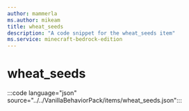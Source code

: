 ```yaml
---
author: mammerla
ms.author: mikeam
title: wheat_seeds
description: "A code snippet for the wheat_seeds item"
ms.service: minecraft-bedrock-edition
---
```


# wheat_seeds

:::code language="json" source="../../VanillaBehaviorPack/items/wheat_seeds.json":::
